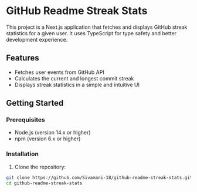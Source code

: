 # GitHub Readme Streak Stats

This project is a Next.js application that fetches and displays GitHub streak statistics for a given user. It uses TypeScript for type safety and better development experience.

## Features

- Fetches user events from GitHub API
- Calculates the current and longest commit streak
- Displays streak statistics in a simple and intuitive UI

## Getting Started

### Prerequisites

- Node.js (version 14.x or higher)
- npm (version 6.x or higher)

### Installation

1. Clone the repository:

```bash
git clone https://github.com/Sivamani-18/github-readme-streak-stats.git
cd github-readme-streak-stats
